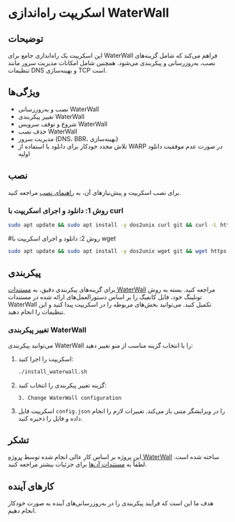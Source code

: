 # اسکریپت راه‌اندازی WaterWall

## توضیحات

این اسکریپت یک راه‌اندازی جامع برای WaterWall فراهم می‌کند که شامل گزینه‌های نصب، به‌روزرسانی و پیکربندی می‌شود. همچنین شامل امکانات مدیریت سرور مانند تنظیمات DNS و بهینه‌سازی TCP است.

## ویژگی‌ها

- نصب و به‌روزرسانی WaterWall
- تغییر پیکربندی WaterWall
- شروع و توقف سرویس WaterWall
- حذف نصب WaterWall
- مدیریت سرور (DNS، BBR، بهینه‌سازی)
- تلاش مجدد خودکار برای دانلود با استفاده از WARP در صورت عدم موفقیت دانلود اولیه

## نصب

برای نصب اسکریپت و پیش‌نیازهای آن، به [راهنمای نصب](INSTALL_fa.md) مراجعه کنید.

### روش 1: دانلود و اجرای اسکریپت با curl

```bash
sudo apt update && sudo apt install -y dos2unix curl git && curl -L https://raw.githubusercontent.com/ojooubeh/WaterWall-Run/main/install_waterwall.sh -o install_waterwall.sh && dos2unix install_waterwall.sh && chmod +x install_waterwall.sh && ./install_waterwall.sh
```
#روش 2: دانلود و اجرای اسکریپت با wget
```bash
sudo apt update && sudo apt install -y dos2unix wget git && wget https://raw.githubusercontent.com/ojooubeh/WaterWall-Run/main/install_waterwall.sh -O install_waterwall.sh && dos2unix install_waterwall.sh && chmod +x install_waterwall.sh && ./install_waterwall.sh
```
## پیکربندی

برای گزینه‌های پیکربندی دقیق، به [مستندات WaterWall](https://radkesvat.github.io/WaterWall-Docs/) مراجعه کنید. بسته به روش تونلینگ خود، فایل کانفیگ را بر اساس دستورالعمل‌های ارائه شده در مستندات WaterWall تکمیل کنید. می‌توانید بخش‌های مربوطه را در اسکریپت پیدا کنید و این تنظیمات را انجام دهید.

### تغییر پیکربندی WaterWall

می‌توانید پیکربندی WaterWall را با انتخاب گزینه مناسب از منو تغییر دهید:

1. اسکریپت را اجرا کنید:
    ```bash
    ./install_waterwall.sh
    ```
2. گزینه تغییر پیکربندی را انتخاب کنید:
    ```plaintext
    3. Change WaterWall configuration
    ```
3. اسکریپت فایل `config.json` را در ویرایشگر متنی باز می‌کند. تغییرات لازم را انجام داده و فایل را ذخیره کنید.

## تشکر

این پروژه بر اساس کار عالی انجام شده توسط [پروژه WaterWall](https://github.com/radkesvat/WaterWall) ساخته شده است. لطفاً به [مستندات آن‌ها](https://radkesvat.github.io/WaterWall-Docs/) برای جزئیات بیشتر مراجعه کنید.

## کارهای آینده

هدف ما این است که فرآیند پیکربندی را در به‌روزرسانی‌های آینده به صورت خودکار انجام دهیم.
